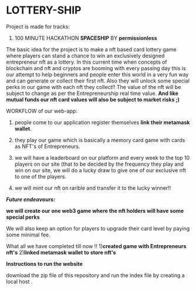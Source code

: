 # LOTTERY-SHIP

Project is made for tracks:
1) 100 MINUTE HACKATHON **SPACESHIP** BY **permissionless**

The basic idea for the project is to make a nft based card lottery game where players can stand a chance to win an exclusively designed entrepreneur nft as a lottery.
In this current time when concepts of blockchain and nft and cryptos are booming with every passing day this is our attempt to help beginners and people enter this world in a very fun way and can generate or collect their first nft.
Also they will unlock some special perks in our game with each nft they collect!!
The value of the nft will be subject to change as per the Entrepreneurship real time value.
**And like mutual funds our nft card values will also be subject to market risks ;)**

WORKFLOW of our web-app:

1) people come to our application register themselves **link their metamask wallet**.

2) they play our game which is basically a memory card game with cards as  NFT's of Entrepreneurs.

3) we will have a leaderboard on our platform and every week to the top 10 players on our site (that to be decided by the frequency they play and win on our site,
we will do a lucky draw to give one of our exclusive nft to one of the players.

4) we will mint our nft on rarible and transfer it to the lucky winner!!

***Future endeavours:***

**we will create our one web3 game where the nft holders will have some special perks**


We will also keep an option for players to upgrade their card level by paying some minimal fee.



What all we have completed till now !!
1)**created game with Entrepreneurs nft's**
2)**linked metamask wallet to store nft's**

**Instructions to run the website**



download the zip file of this repository and run the index file by creating a local host .
